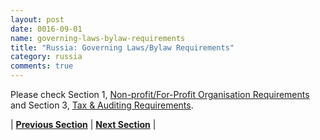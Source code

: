 ```yaml
---
layout: post
date: 0016-09-01
name: governing-laws-bylaw-requirements
title: "Russia: Governing Laws/Bylaw Requirements"
category: russia
comments: true
---
```


Please check Section 1, [Non-profit/For-Profit Organisation Requirements](https://neo-project.github.io/global-blockchain-compliance-hub//russia/russia-registry-requirements.html) and Section 3, [Tax & Auditing Requirements](https://neo-project.github.io/global-blockchain-compliance-hub//russia/russia-tax-and-auditing-requirements.html).


| **[Previous Section]( https://neo-project.github.io/global-blockchain-compliance-hub//russia/russia-tax-and-auditing-requirements.html)** | **[Next Section]( https://neo-project.github.io/global-blockchain-compliance-hub//russia/russia-laws-token-sales.html)** |
